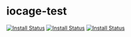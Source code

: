 # iocage-test

[repo]:https://cirrus-ci.com/github/tprelog/test

[11-4]:https://api.cirrus-ci.com/github/tprelog/test.svg?task=homeassistant-11-4&branch
[12-1]:https://api.cirrus-ci.com/github/tprelog/test.svg?task=homeassistant-12-1&branch
[12-2]:https://api.cirrus-ci.com/github/tprelog/test.svg?task=homeassistant-12-2&branch

[![Install Status][11-4]][repo]
[![Install Status][12-1]][repo]
[![Install Status][12-2]][repo]
